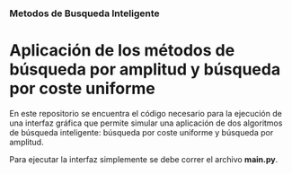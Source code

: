 ### Metodos de Busqueda Inteligente

# Aplicación de los métodos de búsqueda por amplitud y búsqueda por coste uniforme

En este repositorio se encuentra el código necesario para la ejecución de una interfaz gráfica que permite simular una aplicación de dos algoritmos de búsqueda inteligente: búsqueda por coste uniforme y búsqueda por amplitud.

Para ejecutar la interfaz simplemente se debe correr el archivo **main.py**. 
